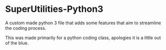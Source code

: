 # SuperUtilities-Python3
A custom made python 3 file that adds some features that aim to streamline the coding process.

This was made primarily for a python coding class, apologies it is a little out of the blue.
